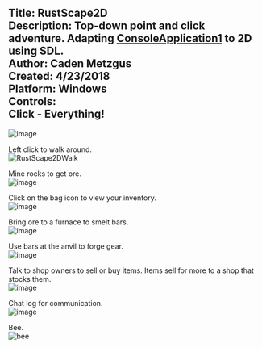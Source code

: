 Title: RustScape2D\
Description: Top-down point and click adventure. Adapting [ConsoleApplication1](https://github.com/Cadexcy23/ConsoleApplication1) to 2D using SDL.\
Author: Caden Metzgus\
Created: 4/23/2018\
Platform: Windows\
Controls:\
Click - Everything!
---
![image](https://github.com/Cadexcy23/RustScape2D/assets/51723869/bdab40e0-ceda-4ae0-ab3d-65c95ce48233)

Left click to walk around.\
![RustScape2DWalk](https://github.com/Cadexcy23/RustScape2D/assets/51723869/c94b6fec-1376-4e4c-9fff-633212ce5010)

Mine rocks to get ore.\
![image](https://github.com/Cadexcy23/RustScape2D/assets/51723869/0d3c407f-2aa4-4ced-b670-0cd7c2fffa41)

Click on the bag icon to view your inventory.\
![image](https://github.com/Cadexcy23/RustScape2D/assets/51723869/1e5e9361-d01f-4c3d-becb-e40a5ca0c657)

Bring ore to a furnace to smelt bars.\
![image](https://github.com/Cadexcy23/RustScape2D/assets/51723869/c2544093-eb90-45ff-bdef-f1e86ddd7662)

Use bars at the anvil to forge gear.\
![image](https://github.com/Cadexcy23/RustScape2D/assets/51723869/5626f4e7-124e-4e08-9fe3-0c4e423331d7)

Talk to shop owners to sell or buy items. Items sell for more to a shop that stocks them.\
![image](https://github.com/Cadexcy23/RustScape2D/assets/51723869/23c48094-fe65-4c85-9ccf-0076e7b991b1)

Chat log for communication.\
![image](https://github.com/Cadexcy23/RustScape2D/assets/51723869/5dd7f2a8-582b-4bd4-aafb-6ce9a4cd3c28)

Bee.\
![bee](https://github.com/Cadexcy23/RustScape2D/assets/51723869/111f7e85-13de-45f7-bce6-c28425f35c5d)
